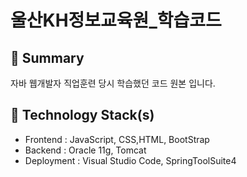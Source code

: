 # **울산KH정보교육원_학습코드**

## 📌 Summary

자바 웹개발자 직업훈련 당시 학습했던 코드 원본 입니다.


## 🔨  Technology Stack(s)
-   Frontend : JavaScript, CSS,HTML, BootStrap
-  Backend : Oracle 11g, Tomcat
-  Deployment : Visual Studio Code, SpringToolSuite4
